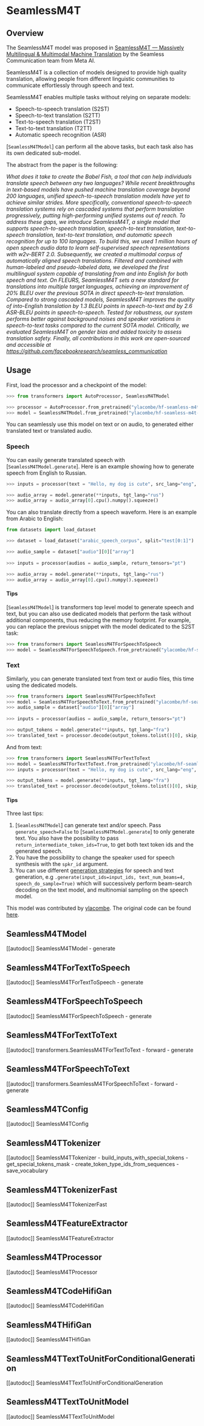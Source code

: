 <!--Copyright 2023 The HuggingFace Team. All rights reserved.

Licensed under the Apache License, Version 2.0 (the "License"); you may not use this file except in compliance with
the License. You may obtain a copy of the License at

http://www.apache.org/licenses/LICENSE-2.0

Unless required by applicable law or agreed to in writing, software distributed under the License is distributed on
an "AS IS" BASIS, WITHOUT WARRANTIES OR CONDITIONS OF ANY KIND, either express or implied. See the License for the
specific language governing permissions and limitations under the License.
-->

# SeamlessM4T

## Overview

The SeamlessM4T model was proposed in [SeamlessM4T — Massively Multilingual & Multimodal Machine Translation](https://dl.fbaipublicfiles.com/seamless/seamless_m4t_paper.pdf) by the Seamless Communication team from Meta AI.

SeamlessM4T is a collection of models designed to provide high quality translation, allowing people from different linguistic communities to communicate effortlessly through speech and text.

SeamlessM4T enables multiple tasks without relying on separate models:

- Speech-to-speech translation (S2ST)
- Speech-to-text translation (S2TT)
- Text-to-speech translation (T2ST)
- Text-to-text translation (T2TT)
- Automatic speech recognition (ASR)

[`SeamlessM4TModel`] can perform all the above tasks, but each task also has its own dedicated sub-model.

The abstract from the paper is the following:

*What does it take to create the Babel Fish, a tool that can help individuals translate speech between any two languages? While recent breakthroughs in text-based models have pushed machine translation coverage beyond 200 languages, unified speech-to-speech translation models have yet to achieve similar strides. More specifically, conventional speech-to-speech translation systems rely on cascaded systems that perform translation progressively, putting high-performing unified systems out of reach. To address these gaps, we introduce SeamlessM4T, a single model that supports speech-to-speech translation, speech-to-text translation, text-to-speech translation, text-to-text translation, and automatic speech recognition for up to 100 languages. To build this, we used 1 million hours of open speech audio data to learn self-supervised speech representations with w2v-BERT 2.0. Subsequently, we created a multimodal corpus of automatically aligned speech translations. Filtered and combined with human-labeled and pseudo-labeled data, we developed the first multilingual system capable of translating from and into English for both speech and text. On FLEURS, SeamlessM4T sets a new standard for translations into multiple target languages, achieving an improvement of 20% BLEU over the previous SOTA in direct speech-to-text translation. Compared to strong cascaded models, SeamlessM4T improves the quality of into-English translation by 1.3 BLEU points in speech-to-text and by 2.6 ASR-BLEU points in speech-to-speech. Tested for robustness, our system performs better against background noises and speaker variations in speech-to-text tasks compared to the current SOTA model. Critically, we evaluated SeamlessM4T on gender bias and added toxicity to assess translation safety. Finally, all contributions in this work are open-sourced and accessible at https://github.com/facebookresearch/seamless_communication*

## Usage

First, load the processor and a checkpoint of the model:

```python
>>> from transformers import AutoProcessor, SeamlessM4TModel

>>> processor = AutoProcessor.from_pretrained("ylacombe/hf-seamless-m4t-medium")
>>> model = SeamlessM4TModel.from_pretrained("ylacombe/hf-seamless-m4t-medium")
```

You can seamlessly use this model on text or on audio, to generated either translated text or translated audio.

### Speech

You can easily generate translated speech with [`SeamlessM4TModel.generate`]. Here is an example showing how to generate speech from English to Russian.

```python
>>> inputs = processor(text = "Hello, my dog is cute", src_lang="eng", return_tensors="pt")

>>> audio_array = model.generate(**inputs, tgt_lang="rus")
>>> audio_array = audio_array[0].cpu().numpy().squeeze()
```

You can also translate directly from a speech waveform. Here is an example from Arabic to English:

```python
from datasets import load_dataset

>>> dataset = load_dataset("arabic_speech_corpus", split="test[0:1]")

>>> audio_sample = dataset["audio"][0]["array"]
 
>>> inputs = processor(audios = audio_sample, return_tensors="pt")

>>> audio_array = model.generate(**inputs, tgt_lang="rus")
>>> audio_array = audio_array[0].cpu().numpy().squeeze()
```

#### Tips

[`SeamlessM4TModel`] is transformers top level model to generate speech and text, but you can also use dedicated models that perform the task without additional components, thus reducing the memory footprint.
For example, you can replace the previous snippet with the model dedicated to the S2ST task:

```python
>>> from transformers import SeamlessM4TForSpeechToSpeech
>>> model = SeamlessM4TForSpeechToSpeech.from_pretrained("ylacombe/hf-seamless-m4t-medium")
```


### Text

Similarly, you can generate translated text from text or audio files, this time using the dedicated models.

```python
>>> from transformers import SeamlessM4TForSpeechToText
>>> model = SeamlessM4TForSpeechToText.from_pretrained("ylacombe/hf-seamless-m4t-medium")
>>> audio_sample = dataset["audio"][0]["array"]
 
>>> inputs = processor(audios = audio_sample, return_tensors="pt")

>>> output_tokens = model.generate(**inputs, tgt_lang="fra")
>>> translated_text = processor.decode(output_tokens.tolist()[0], skip_special_tokens=True)
```

And from text:

```python
>>> from transformers import SeamlessM4TForTextToText
>>> model = SeamlessM4TForTextToText.from_pretrained("ylacombe/hf-seamless-m4t-medium")
>>> inputs = processor(text = "Hello, my dog is cute", src_lang="eng", return_tensors="pt")

>>> output_tokens = model.generate(**inputs, tgt_lang="fra")
>>> translated_text = processor.decode(output_tokens.tolist()[0], skip_special_tokens=True)
```

#### Tips

Three last tips:

1. [`SeamlessM4TModel`] can generate text and/or speech. Pass `generate_speech=False` to [`SeamlessM4TModel.generate`] to only generate text. You also have the possibility to pass `return_intermediate_token_ids=True`, to get both text token ids and the generated speech.
2. You have the possibility to change the speaker used for speech synthesis with the `spkr_id` argument.
3. You can use different [generation strategies](./generation_strategies) for speech and text generation, e.g `.generate(input_ids=input_ids, text_num_beams=4, speech_do_sample=True)` which will successively perform beam-search decoding on the text model, and multinomial sampling on the speech model.



This model was contributed by [ylacombe](https://huggingface.co/ylacombe). The original code can be found [here](https://github.com/facebookresearch/seamless_communication).

## SeamlessM4TModel

[[autodoc]] SeamlessM4TModel
    - generate


## SeamlessM4TForTextToSpeech

[[autodoc]] SeamlessM4TForTextToSpeech
    - generate


## SeamlessM4TForSpeechToSpeech

[[autodoc]] SeamlessM4TForSpeechToSpeech
    - generate


## SeamlessM4TForTextToText

[[autodoc]] transformers.SeamlessM4TForTextToText
    - forward
    - generate

## SeamlessM4TForSpeechToText

[[autodoc]] transformers.SeamlessM4TForSpeechToText
    - forward
    - generate

## SeamlessM4TConfig

[[autodoc]] SeamlessM4TConfig


## SeamlessM4TTokenizer

[[autodoc]] SeamlessM4TTokenizer
    - build_inputs_with_special_tokens
    - get_special_tokens_mask
    - create_token_type_ids_from_sequences
    - save_vocabulary


## SeamlessM4TTokenizerFast

[[autodoc]] SeamlessM4TTokenizerFast


## SeamlessM4TFeatureExtractor

[[autodoc]] SeamlessM4TFeatureExtractor

## SeamlessM4TProcessor

[[autodoc]] SeamlessM4TProcessor


## SeamlessM4TCodeHifiGan

[[autodoc]] SeamlessM4TCodeHifiGan


## SeamlessM4THifiGan

[[autodoc]] SeamlessM4THifiGan


## SeamlessM4TTextToUnitForConditionalGeneration

[[autodoc]] SeamlessM4TTextToUnitForConditionalGeneration


## SeamlessM4TTextToUnitModel

[[autodoc]] SeamlessM4TTextToUnitModel


